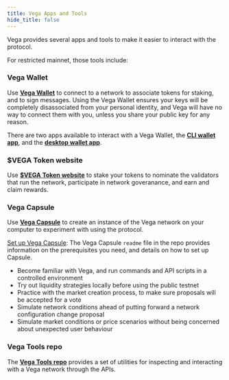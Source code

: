 ```yaml
---
title: Vega Apps and Tools
hide_title: false
---
```


Vega provides several apps and tools to make it easier to interact with the protocol. 

For restricted mainnet, those tools include:
### Vega Wallet
Use **[Vega Wallet](./vega-wallet/index.md)** to connect to a network to associate tokens for staking, and to sign messages. Using the Vega Wallet ensures your keys will be completely disassociated from your personal identity, and Vega will have no way to connect them with you, unless you share your public key for any reason.

There are two apps available to interact with a Vega Wallet, the **[CLI wallet app](./vega-wallet/cli-wallet/index.md)**, and the **[desktop wallet app](./vega-wallet/desktop-app/index.md)**. 

### $VEGA Token website
Use **[$VEGA Token website](https://token.vega.xyz)** to stake your tokens to nominate the validators that run the network, participate in network goveranance, and earn and claim rewards.

### Vega Capsule
Use **[Vega Capsule](https://github.com/vegaprotocol/vegacapsule)** to create an instance of the Vega network on your computer to experiment with using the protocol. 

[Set up Vega Capsule](https://github.com/vegaprotocol/vegacapsule#vegacapsule): The Vega Capsule `readme` file in the repo provides information on the prerequisites you need, and details on how to set up Capsule. 

* Become familiar with Vega, and run commands and API scripts in a controlled environment
* Try out liquidity strategies locally before using the public testnet
* Practice with the market creation process, to make sure proposals will be accepted for a vote
* Simulate network conditions ahead of putting forward a network configuration change proposal
* Simulate market conditions or price scenarios without being concerned about unexpected user behaviour

### Vega Tools repo
The **[Vega Tools repo](https://github.com/vegaprotocol/vegatools)** provides a set of utilities for inspecting and interacting with a Vega network through the APIs. 
